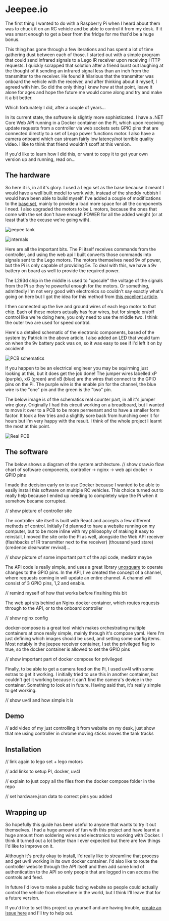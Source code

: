 # Jeepee.io

The first thing I wanted to do with a Raspberry Pi when I heard about them was to chuck it on an RC vehicle and be able to control it from my desk. If it was smart enough to get a beer from the fridge for me that'd be a huge bonus.

This thing has gone through a few iterations and has spent a lot of time gathering dust between each of those. I started out with a simple program that could send infrared signals to a Lego IR receiver upon receiving HTTP requests. I quickly scrapped that solution after a friend burst out laughing at the thought of it sending an infrared signal less than an inch from the transmitter to the receiver. He found it hilarious that the transmitter was onboard the vehicle with the receiver, and after thinking about it myself, I agreed with him. So did the only thing I knew how at that point, leave it alone for ages and hope the future me would come along and try and make it a bit better.

Which fortunately I did, after a couple of years...

In its current state, the software is slightly more sophisticated. I have a .NET Core Web API running in a Docker container on the Pi, which upon receiving update requests from a controller via web sockets sets GPIO pins that are connected directly to a set of Lego power functions motor. I also have a camera onboard which can stream fairly low latency/not terrible quality video.
I like to think that friend wouldn't scoff at this version.

If you'd like to learn how I did this, or want to copy it to get your own version up and running, read on...

## The hardware

So here it is, in all it's glory. I used a Lego set as the base because it meant I would have a well built model to work with, instead of the shoddy rubbish I would have been able to build myself. I've added a couple of modifications to the [base set](https://www.amazon.co.uk/LEGO-42065-Tracked-Racer-Building/dp/B01J41LWFW/ref=asc_df_B01J41LWFW/), mainly to provide a load more space for all the components I need. I also upgraded the motors to be L motors, because the ones that come with the set don't have enough POWER for all the added weight (or at least that's the excuse we're going with).

![jeepee tank](https://joetm.space/assets/articleimages/jeepee_2.jpg)

![internals](https://joetm.space/assets/articleimages/jeepee_3.jpg)

Here are all the important bits. The Pi itself receives commands from the controller, and using the web api I built converts those commands into signals sent to the Lego motors. The motors themselves need 9v of power, but the Pi is only capable of providing 5v. To deal with this, we have a 9v battery on board as well to provide the required power. 

The L293d chip in the middle is used to "upscale" the voltage of the signals from the Pi so they're powerful enough for the motors. Or something, admittedly I'm not very good with electronics so couldn't say exactly what's going on here but I got the idea for this method from [this excellent article](https://www.hackster.io/Notthemarsian/take-control-over-lego-power-functions-ee0bfa).

I then connected up the live and ground wires of each lego motor to that chip. Each of these motors actually has four wires, but for simple on/off control like we're doing here, you only need to use the middle two. I think the outer two are used for speed control.

Here's a detailed schematic of the electronic components, based of the system by Patrick in the above article. I also added an LED that would turn on when the 9v battery pack was on, so it was easy to see if I'd left it on by accident!

![PCB schematics](https://joetm.space/assets/articleimages/jeepee_9.jpg)

If you happen to be an electrical engineer you may be squirming just looking at this, but it does get the job done! The jumper wires labelled xP (purple), xG (green) and xB (blue) are the wires that connect to the GPIO pins on the Pi. The purple wire is the enable pin for the channel, the blue wire is the "one" pin and the green is the "two" pin. 

The below image is of the schematics real counter part, in all it's jumper wire glory. Originally I had this circuit working on a breadboard, but I wanted to move it over to a PCB to be more permenant and to have a smaller form factor. It took a few tries and a slightly sore back from hunching over it for hours but I'm very happy with the result. I think of the whole project I learnt the most at this point.

![Real PCB](https://joetm.space/assets/articleimages/jeepee_4.jpg)

## The software

The below shows a diagram of the system architecture.
// show draw.io flow chart of software components, controller -> nginx -> web api docker -> GPIO pins

I made the decision early on to use Docker because I wanted to be able to easily install this software on multiple RC vehicles. This choice turned out to really help because I ended up needing to completely wipe the Pi when it somehow became corrupted. 

// show picture of controller site

The controller site itself is built with React and accepts a few different methods of control. Initially I'd planned to have a website running on my computer, but to be more inline with my philosophy of making it easy to reinstall, I moved the site onto the Pi as well, alongside the Web API receiver (flashbacks of IR transmitter next to the receiver) (thousand yard stare) (credence clearwater revival)...

// show picture of some important part of the api code, mediatr maybe

The API code is really simple, and uses a great library [unosquare](https://github.com/unosquare/raspberryio) to operate changes to the GPIO pins. In the API, I've created the concept of a channel, where requests coming in will update an entire channel. A channel will consist of 3 GPIO pins, 1,2 and enable.

// remind myself of how that works before finsihing this bit

The web api sits behind an Nginx docker container, which routes requests through to the API, or to the onboard controller

// show nginx config

docker-compose is a great tool which makes orchestrating multiple containers at once really simple, mainly through it's compose yaml. Here I'm just defining which images should be used, and setting some config items. Most notably in the jeepee receiver container, I set the privileged flag to true, so the docker container is allowed to set the GPIO pins

// show important part of docker compose for privileged 

Finally, to be able to get a camera feed on the Pi, I used uv4l with some extras to get it working. I initially tried to use this in another container, but couldn't get it working because it can't find the camera's device in the container. Something to look at in future. Having said that, it's really simple to get working.

// show uv4l and how simple it is

## Demo

// add video of my just controlling it from website on my desk, just show that me using controller in chrome moving sticks moves the tank tracks

## Installation

// link again to lego set + lego motors

// add links to setup PI, docker, uv4l

// explain to just copy all the files from the docker compose folder in the repo

// set hardware.json data to correct pins you added

## Wrapping up

So hopefully this guide has been useful to anyone that wants to try it out themselves. I had a huge amount of fun with this project and have learnt a huge amount from soldering wires and electronics to working with Docker. I think it turned out a lot better than I ever expected but there are few things I'd like to improve on it. 

Although it's pretty okay to install, I'd really like to streamline that process and get uv4l working in its own docker container. I'd also like to route the controller website through the API itself and then add some kind of authentication to the API so only people that are logged in can access the controls and feed. 

In future I'd love to make a public facing website so people could actually control the vehicle from elsewhere in the world, but I think I'll leave that for a future version.



If you'd like to set this project up yourself and are having trouble, [create an issue here](https://github.com/goeaway/jeepee.io/issues) and I'll try to help out.
